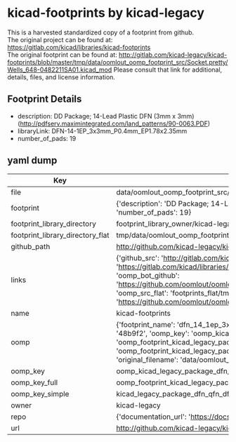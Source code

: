 # kicad-footprints by kicad-legacy  
This is a harvested standardized copy of a footprint from github.  
The original project can be found at:  
https://gitlab.com/kicad/libraries/kicad-footprints  
The original footprint can be found at:
http://gitlab.com/kicad-legacy/kicad-footprints/blob/master/tmp/data/oomlout_oomp_footprint_src/Socket.pretty/Wells_648-0482211SA01.kicad_mod
Please consult that link for additional, details, files, and license information.  
## Footprint Details
* description: DD Package; 14-Lead Plastic DFN (3mm x 3mm) (http://pdfserv.maximintegrated.com/land_patterns/90-0063.PDF)  
* libraryLink: DFN-14-1EP_3x3mm_P0.4mm_EP1.78x2.35mm  
* number_of_pads: 19  
## yaml dump  
| Key | Value |  
| --- | --- |  
| file | data/oomlout_oomp_footprint_src/kicad-footprints/Package_DFN_QFN.pretty/DFN-14-1EP_3x3mm_P0.4mm_EP1.78x2.35mm.kicad_mod |  
| footprint | {'description': 'DD Package; 14-Lead Plastic DFN (3mm x 3mm) (http://pdfserv.maximintegrated.com/land_patterns/90-0063.PDF)', 'libraryLink': 'DFN-14-1EP_3x3mm_P0.4mm_EP1.78x2.35mm', 'number_of_pads': 19} |  
| footprint_library_directory | footprint_library_owner/kicad-legacy_kicad-footprints |  
| footprint_library_directory_flat | tmp/data/oomlout_oomp_footprint_src/footprints_flat/kicad_legacy_package_dfn_qfn_dfn_14_1ep_3x3mm_p0_4mm_ep1_78x2_35mm/working |  
| github_path | http://github.com/kicad-legacy/kicad-footprints/blob/master/tmp/data/oomlout_oomp_footprint_src/Package_DFN_QFN.pretty/DFN-14-1EP_3x3mm_P0.4mm_EP1.78x2.35mm.kicad_mod |  
| links | {'github_src': 'http://gitlab.com/kicad-legacy/kicad-footprints/blob/master/tmp/data/oomlout_oomp_footprint_src/Socket.pretty/Wells_648-0482211SA01.kicad_mod', 'github_src_repo': 'https://gitlab.com/kicad/libraries/kicad-footprints', 'oomp_bot': 'tmp/data/oomlout_oomp_footprint_src/footprints/kicad_legacy_package_dfn_qfn_dfn_14_1ep_3x3mm_p0_4mm_ep1_78x2_35mm/working', 'oomp_bot_github': 'https://github.com/oomlout/oomlout_oomp_footprint_bot/tree/main/tmp/data/oomlout_oomp_footprint_src/footprints/kicad_legacy_package_dfn_qfn_dfn_14_1ep_3x3mm_p0_4mm_ep1_78x2_35mm/working', 'oomp_src_flat': 'footprints_flat/tmp/data/oomlout_oomp_footprint_src/footprints_flat/kicad_legacy_package_dfn_qfn_dfn_14_1ep_3x3mm_p0_4mm_ep1_78x2_35mm/working', 'oomp_src_flat_github': 'https://github.com/oomlout/oomlout_oomp_footprint_src/tree/main/tmp/data/oomlout_oomp_footprint_src/footprints_flat/kicad_legacy_package_dfn_qfn_dfn_14_1ep_3x3mm_p0_4mm_ep1_78x2_35mm/working'} |  
| name | kicad-footprints |  
| oomp | {'footprint_name': 'dfn_14_1ep_3x3mm_p0_4mm_ep1_78x2_35mm', 'library_name': 'package_dfn_qfn', 'md5': '48b9f28d4d8ce7aad2b9cdf6d8693584', 'md5_10': '48b9f28d4d', 'md5_5': '48b9f', 'md5_6': '48b9f2', 'oomp_key': 'oomp_kicad_legacy_package_dfn_qfn_dfn_14_1ep_3x3mm_p0_4mm_ep1_78x2_35mm', 'oomp_key_extra': 'oomp_footprint_kicad_legacy_package_dfn_qfn_dfn_14_1ep_3x3mm_p0_4mm_ep1_78x2_35mm', 'oomp_key_full': 'oomp_footprint_kicad_legacy_package_dfn_qfn_dfn_14_1ep_3x3mm_p0_4mm_ep1_78x2_35mm_48b9f2', 'oomp_key_simple': 'kicad_legacy_package_dfn_qfn_dfn_14_1ep_3x3mm_p0_4mm_ep1_78x2_35mm', 'original_filename': 'data/oomlout_oomp_footprint_src/kicad-footprints/Package_DFN_QFN.pretty/DFN-14-1EP_3x3mm_P0.4mm_EP1.78x2.35mm.kicad_mod', 'owner_name': 'kicad_legacy'} |  
| oomp_key | oomp_kicad_legacy_package_dfn_qfn_dfn_14_1ep_3x3mm_p0_4mm_ep1_78x2_35mm |  
| oomp_key_full | oomp_footprint_kicad_legacy_package_dfn_qfn_dfn_14_1ep_3x3mm_p0_4mm_ep1_78x2_35mm |  
| oomp_key_simple | kicad_legacy_package_dfn_qfn_dfn_14_1ep_3x3mm_p0_4mm_ep1_78x2_35mm |  
| owner | kicad-legacy |  
| repo | {'documentation_url': 'https://docs.github.com/rest/repos/repos#get-a-repository', 'message': 'Not Found'} |  
| url | http://github.com/kicad-legacy/kicad-footprints |  

